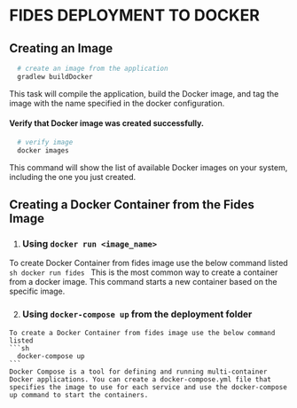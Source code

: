 # FIDES DEPLOYMENT TO DOCKER


## Creating an Image
```sh
  # create an image from the application
  gradlew buildDocker
```

This task will compile the application, build the Docker image, and tag the image with the name specified in the docker configuration.

#### Verify that Docker image was created successfully.
```sh
  # verify image 
  docker images
```

This command will show the list of available Docker images on your system, including the one you just created.

## Creating a Docker Container from the Fides Image
  
  1. ### Using ```docker run <image_name>```
  
   To create Docker Container from fides image use the below command listed
    ```sh
      docker run fides
    ```
    This is the most common way to create a container from a docker image. 
    This command starts a new container based on the specific image.
    
  2. ### Using ```docker-compose up``` from the deployment folder
  
    To create a Docker Container from fides image use the below command listed
    ```sh
      docker-compose up
    ```
    Docker Compose is a tool for defining and running multi-container Docker applications. You can create a docker-compose.yml file that 
    specifies the image to use for each service and use the docker-compose up command to start the containers.
